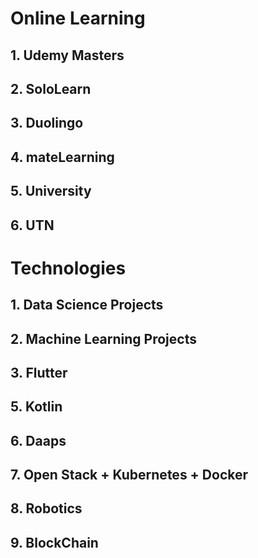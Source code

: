 # Online Learning

## 1. Udemy Masters
## 2. SoloLearn
## 3. Duolingo
## 4. mateLearning
## 5. University
## 6. UTN

# Technologies

## 1. Data Science Projects
## 2. Machine Learning Projects
## 3. Flutter
## 5. Kotlin
## 6. Daaps
## 7. Open Stack + Kubernetes + Docker
## 8. Robotics
## 9. BlockChain
